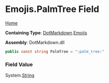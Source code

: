 # Emojis\.PalmTree Field

[Home](../../../README.md)

**Containing Type**: [DotMarkdown](../../README.md)\.[Emojis](../README.md)

**Assembly**: DotMarkdown\.dll

```csharp
public const string PalmTree = ":palm_tree:"
```

### Field Value

System\.[String](https://docs.microsoft.com/en-us/dotnet/api/system.string)